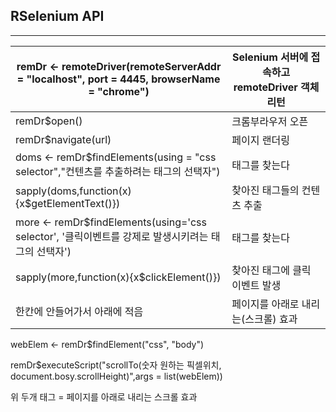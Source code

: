 ## RSelenium API 

---

| remDr <- remoteDriver(remoteServerAddr = "localhost", port = 4445, browserName = "chrome") | Selenium 서버에 접속하고 remoteDriver 객체 리턴 |
| ------------------------------------------------------------ | ----------------------------------------------- |
| remDr$open()                                                 | 크롬부라우저 오픈                               |
| remDr$navigate(url)                                          | 페이지 랜더링                                   |
| doms <- remDr$findElements(using = "css selector","컨텐츠를 추출하려는 태그의 선택자") | 태그를 찾는다                                   |
| sapply(doms,function(x){x$getElementText()})                 | 찾아진 태그들의 컨텐츠 추출                     |
| more <- remDr$findElements(using='css selector', '클릭이벤트를 강제로 발생시키려는 태그의 선택자') | 태그를 찾는다                                   |
| sapply(more,function(x){x$clickElement()})                   | 찾아진 태그에 클릭 이벤트 발생                  |
| 한칸에 안들어가서 아래에 적음                                | 페이지를 아래로 내리는(스크롤) 효과             |

webElem <- remDr$findElement("css", "body")

remDr$executeScript("scrollTo(숫자 원하는 픽셀위치, document.bosy.scrollHeight)",args = list(webElem))

위 두개 태그 = 페이지를 아래로 내리는 스크롤 효과